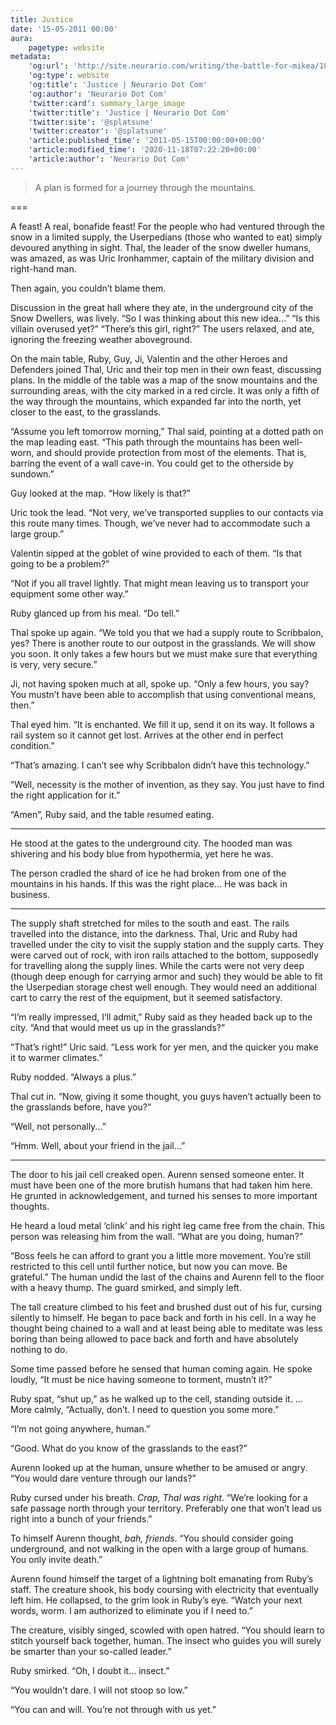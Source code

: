 ```yaml
---
title: Justice
date: '15-05-2011 00:00'
aura:
    pagetype: website
metadata:
    'og:url': 'http://site.neurario.com/writing/the-battle-for-mikea/10-justice'
    'og:type': website
    'og:title': 'Justice | Neurario Dot Com'
    'og:author': 'Neurario Dot Com'
    'twitter:card': summary_large_image
    'twitter:title': 'Justice | Neurario Dot Com'
    'twitter:site': '@splatsune'
    'twitter:creator': '@splatsune'
    'article:published_time': '2011-05-15T00:00:00+00:00'
    'article:modified_time': '2020-11-18T07:22:20+00:00'
    'article:author': 'Neurario Dot Com'
---
```


>A plan is formed for a journey through the mountains.

===

A feast! A real, bonafide feast! For the people who had ventured through the snow in a limited supply, the Userpedians (those who wanted to eat) simply devoured anything in sight. Thal, the leader of the snow dweller humans, was amazed, as was Uric Ironhammer, captain of the military division and right-hand man.

Then again, you couldn’t blame them.

Discussion in the great hall where they ate, in the underground city of the Snow Dwellers, was lively. “So I was thinking about this new idea...” “Is this villain overused yet?” “There’s this girl, right?” The users relaxed, and ate, ignoring the freezing weather aboveground.

On the main table, Ruby, Guy, Ji, Valentin and the other Heroes and Defenders joined Thal, Uric and their top men in their own feast, discussing plans. In the middle of the table was a map of the snow mountains and the surrounding areas, with the city marked in a red circle. It was only a fifth of the way through the mountains, which expanded far into the north, yet closer to the east, to the grasslands.

“Assume you left tomorrow morning,” Thal said, pointing at a dotted path on the map leading east. “This path through the mountains has been well-worn, and should provide protection from most of the elements. That is, barring the event of a wall cave-in. You could get to the otherside by sundown.”

Guy looked at the map. “How likely is that?”

Uric took the lead. “Not very, we’ve transported supplies to our contacts via this route many times. Though, we’ve never had to accommodate such a large group.”

Valentin sipped at the goblet of wine provided to each of them. “Is that going to be a problem?”

“Not if you all travel lightly. That might mean leaving us to transport your equipment some other way.”

Ruby glanced up from his meal. “Do tell.”

Thal spoke up again. “We told you that we had a supply route to Scribbalon, yes? There is another route to our outpost in the grasslands. We will show you soon. It only takes a few hours but we must make sure that everything is very, very secure.”

Ji, not having spoken much at all, spoke up. “Only a few hours, you say? You mustn’t have been able to accomplish that using conventional means, then.”

Thal eyed him. “It is enchanted. We fill it up, send it on its way. It follows a rail system so it cannot get lost. Arrives at the other end in perfect condition.”

“That’s amazing. I can’t see why Scribbalon didn’t have this technology.”

“Well, necessity is the mother of invention, as they say. You just have to find the right application for it.”

“Amen”, Ruby said, and the table resumed eating.

---

He stood at the gates to the underground city. The hooded man was shivering and his body blue from hypothermia, yet here he was.

The person cradled the shard of ice he had broken from one of the mountains in his hands. If this was the right place... He was back in business.

---

The supply shaft stretched for miles to the south and east. The rails travelled into the distance, into the darkness. Thal, Uric and Ruby had travelled under the city to visit the supply station and the supply carts. They were carved out of rock, with iron rails attached to the bottom, supposedly for travelling along the supply lines. While the carts were not very deep (though deep enough for carrying armor and such) they would be able to fit the Userpedian storage chest well enough. They would need an additional cart to carry the rest of the equipment, but it seemed satisfactory.

“I’m really impressed, I’ll admit,” Ruby said as they headed back up to the city. “And that would meet us up in the grasslands?”

“That’s right!” Uric said. “Less work for yer men, and the quicker you make it to warmer climates.”

Ruby nodded. “Always a plus.”

Thal cut in. “Now, giving it some thought, you guys haven’t actually been to the grasslands before, have you?”

“Well, not personally...”

“Hmm. Well, about your friend in the jail...”

---

The door to his jail cell creaked open. Aurenn sensed someone enter. It must have been one of the more brutish humans that had taken him here. He grunted in acknowledgement, and turned his senses to more important thoughts.

He heard a loud metal ‘clink’ and his right leg came free from the chain. This person was releasing him from the wall. “What are you doing, human?”

“Boss feels he can afford to grant you a little more movement. You’re still restricted to this cell until further notice, but now you can move. Be grateful.” The human undid the last of the chains and Aurenn fell to the floor with a heavy thump. The guard smirked, and simply left.

The tall creature climbed to his feet and brushed dust out of his fur, cursing silently to himself. He began to pace back and forth in his cell. In a way he thought being chained to a wall and at least being able to meditate was less boring than being allowed to pace back and forth and have absolutely nothing to do.

Some time passed before he sensed that human coming again. He spoke loudly, “It must be nice having someone to torment, mustn’t it?”

Ruby spat, “shut up,” as he walked up to the cell, standing outside it. … More calmly, “Actually, don’t. I need to question you some more.”

“I’m not going anywhere, human.”

“Good. What do you know of the grasslands to the east?”

Aurenn looked up at the human, unsure whether to be amused or angry. “You would dare venture through our lands?”

Ruby cursed under his breath. *Crap, Thal was right*. “We’re looking for a safe passage north through your territory. Preferably one that won’t lead us right into a bunch of your friends.”

To himself Aurenn thought, *bah, friends*. “You should consider going underground, and not walking in the open with a large group of humans. You only invite death.”

Aurenn found himself the target of a lightning bolt emanating from Ruby’s staff. The creature shook, his body coursing with electricity that eventually left him. He collapsed, to the grim look in Ruby’s eye. “Watch your next words, worm. I am authorized to eliminate you if I need to.”

The creature, visibly singed, scowled with open hatred. “You should learn to stitch yourself back together, human. The insect who guides you will surely be smarter than your so-called leader.”

Ruby smirked. “Oh, I doubt it... insect.”

“You wouldn’t dare. I will not stoop so low.”

“You can and will. You’re not through with us yet.”